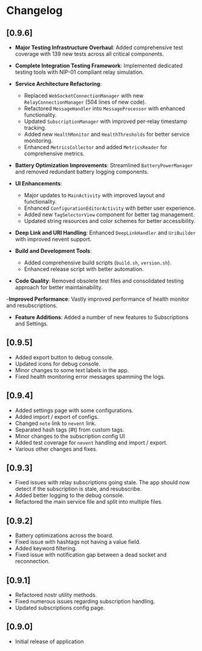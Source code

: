# Changelog

## [0.9.6]

- **Major Testing Infrastructure Overhaul**: Added comprehensive test coverage with 139 new tests across all critical components.

- **Complete Integration Testing Framework**: Implemented dedicated testing tools with NIP-01 compliant relay simulation.

- **Service Architecture Refactoring**: 
  - Replaced `WebSocketConnectionManager` with new `RelayConnectionManager` (504 lines of new code).
  - Refactored `MessageHandler` into `MessageProcessor` with enhanced functionality.
  - Updated `SubscriptionManager` with improved per-relay timestamp tracking.
  - Added new `HealthMonitor` and `HealthThresholds` for better service monitoring.
  - Enhanced `MetricsCollector` and added `MetricsReader` for comprehensive metrics.

- **Battery Optimization Improvements**: Streamlined `BatteryPowerManager` and removed redundant battery logging components.

- **UI Enhancements**:
  - Major updates to `MainActivity` with improved layout and functionality.
  - Enhanced `ConfigurationEditorActivity` with better user experience.
  - Added new `TagSelectorView` component for better tag management.
  - Updated string resources and color schemes for better accessibility.

- **Deep Link and URI Handling**: Enhanced `DeepLinkHandler` and `UriBuilder` with improved nevent support.

- **Build and Development Tools**: 
  - Added comprehensive build scripts (`build.sh`, `version.sh`).
  - Enhanced release script with better automation.

- **Code Quality**: Removed obsolete test files and consolidated testing approach for better maintainability.

-**Improved Performance**: Vastly improved performance of health monitor and resubscriptions.

- **Feature Additions**: Added a number of new features to Subscriptions and Settings.

## [0.9.5]

- Added export button to debug console.
- Updated icons for debug console.
- Minor changes to some text labels in the app.
- Fixed health monitoring error messages spamming the logs.

## [0.9.4]

- Added settings page with some configurations.
- Added import / export of configs.
- Changed `note` link to `nevent` link.
- Separated hash tags (#t) from custom tags.
- Minor changes to the subscription config UI
- Added test coverage for `nevent` handling and import / export.
- Various other changes and fixes.

## [0.9.3]

- Fixed issues with relay subscriptions going stale. The app should now detect if the subscription is stale, and resubscribe.
- Added better logging to the debug console.
- Refactored the main service file and split into multiple files.

## [0.9.2]

- Battery optimizations across the board.
- Fixed issue with hashtags not having a value field.
- Added keyword filtering.
- Fixed issue with notification gap between a dead socket and reconnection.

## [0.9.1]

- Refactored nostr utility methods.
- Fixed numerous issues regarding subscription handling.
- Updated subscriptions config page.

## [0.9.0]

- Initial release of application

